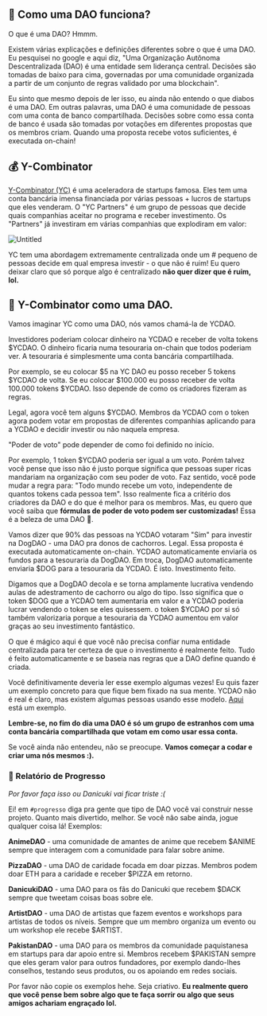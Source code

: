 👻 Como uma DAO funciona?
----------------------

O que é uma DAO? Hmmm.

Existem várias explicações e definições diferentes sobre o que é uma DAO. Eu pesquisei no google e aqui diz, "Uma Organização Autônoma Descentralizada (DAO) é uma entidade sem liderança central. Decisões são tomadas de baixo para cima, governadas por uma comunidade organizada a partir de um conjunto de regras validado por uma blockchain".

Eu sinto que mesmo depois de ler isso, eu ainda não entendo o que diabos é uma DAO. Em outras palavras, uma DAO é uma comunidade de pessoas com uma conta de banco compartilhada. Decisões sobre como essa conta de banco é usada são tomadas por votações em diferentes propostas que os membros criam. Quando uma proposta recebe votos suficientes, é executada on-chain!

💰 Y-Combinator
----------------------

[Y-Combinator (YC)](https://www.ycombinator.com/) é uma aceleradora de startups famosa. Eles tem uma conta bancária imensa financiada por várias pessoas + lucros de startups que eles venderam. O "YC Partners" é um grupo de pessoas que decide quais companhias aceitar no programa e receber investimento. Os "Partners" já investiram em várias companhias que explodiram em valor:

![Untitled](https://i.imgur.com/ocP0bNm.png)

YC tem uma abordagem extremamente centralizada onde um # pequeno de pessoas decide em qual empresa investir - o que não é ruim! Eu quero deixar claro que só porque algo é centralizado **não quer dizer que é ruim, lol.** 

🤠 Y-Combinator como uma DAO.
----------------------

Vamos imaginar YC como uma DAO, nós vamos chamá-la de YCDAO.

Investidores poderiam colocar dinheiro na YCDAO e receber de volta tokens $YCDAO. O dinheiro ficaria numa tesouraria on-chain que todos poderiam ver. A tesouraria é simplesmente uma conta bancária compartilhada.

Por exemplo, se eu colocar $5 na YC DAO eu posso receber 5 tokens $YCDAO  de volta. Se eu colocar $100.000 eu posso receber de volta 100.000 tokens $YCDAO. Isso depende de como os criadores fizeram as regras.

Legal, agora você tem alguns $YCDAO. Membros da YCDAO com o token agora podem votar em propostas de diferentes companhias aplicando para a YCDAO e decidir investir ou não naquela empresa.

"Poder de voto" pode depender de como foi definido no início.

Por exemplo, 1 token $YCDAO poderia ser igual a um voto. Porém talvez você pense que isso não é justo porque significa que pessoas super ricas mandariam na organização com seu poder de voto. Faz sentido, você pode mudar a regra para: "Todo mundo recebe um voto, independente de quantos tokens cada pessoa tem". Isso realmente fica a critério dos criadores da DAO e do que é melhor para os membros. Mas, eu quero que você saiba que **fórmulas de poder de voto podem ser customizadas!** Essa é a beleza de uma DAO 🌸.

Vamos dizer que 90% das pessoas na YCDAO votaram "Sim" para investir na DogDAO - uma DAO pra donos de cachorros. Legal. Essa proposta é executada automaticamente on-chain. YCDAO automaticamente enviaria os fundos para a tesouraria da DogDAO. Em troca, DogDAO automaticamente enviaria $DOG para a tesouraria da YCDAO. É isto. Investimento feito.

Digamos que a DogDAO decola e se torna amplamente lucrativa vendendo aulas de adestramento de cachorro ou algo do tipo. Isso significa que o token $DOG que a YCDAO tem aumentaria em valor e a YCDAO poderia lucrar vendendo o token se eles quisessem. o token $YCDAO por si só também valorizaria porque a tesouraria da YCDAO aumentou em valor graças ao seu investimento fantástico.

O que é mágico aqui é que você não precisa confiar numa entidade centralizada para ter certeza de que o investimento é realmente feito. Tudo é feito automaticamente e se baseia nas regras que a DAO define quando é criada.

Você definitivamente deveria ler esse exemplo algumas vezes! Eu quis fazer um exemplo concreto para que fique bem fixado na sua mente. YCDAO não é real é claro, mas existem algumas pessoas usando esse modelo. [Aqui](https://www.hyperscalefund.com/) está um exemplo.

**Lembre-se, no fim do dia uma DAO é só um grupo de estranhos com uma conta bancária compartilhada que votam em como usar essa conta.**

Se você ainda não entendeu, não se preocupe. **Vamos começar a codar e criar uma nós mesmos :).**

### 🚨 Relatório de Progresso

*Por favor faça isso ou Danicuki vai ficar triste :(*

Ei! em `#progresso` diga pra gente que tipo de DAO você vai construir nesse projeto. Quanto mais divertido, melhor. Se você não sabe ainda, jogue qualquer coisa lá! Exemplos:

**AnimeDAO** - uma comunidade de amantes de anime que recebem $ANIME sempre que interagem com a comunidade para falar sobre anime.

**PizzaDAO** - uma DAO de caridade focada em doar pizzas. Membros podem doar ETH para a caridade e receber $PIZZA em retorno.

**DanicukiDAO** - uma DAO para os fãs do Danicuki que recebem $DACK sempre que tweetam coisas boas sobre ele.

**ArtistDAO** - uma DAO de artistas que fazem eventos e workshops para artistas de todos os níveis. Sempre que um membro organiza um evento ou um workshop ele recebe $ARTIST.

**PakistanDAO** - uma DAO para os membros da comunidade paquistanesa em startups para dar apoio entre si. Membros recebem $PAKISTAN sempre que eles geram valor para outros fundadores, por exemplo dando-lhes conselhos, testando seus produtos, ou os apoiando em redes sociais.

Por favor não copie os exemplos hehe. Seja criativo. **Eu realmente quero que você pense bem sobre algo que te faça sorrir ou algo que seus amigos achariam engraçado lol.**